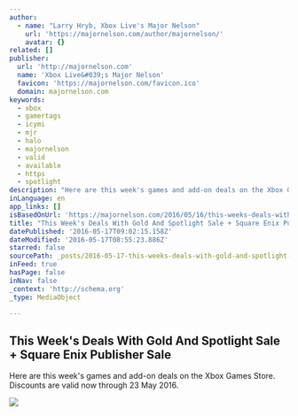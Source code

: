 ```yaml
---
author:
  - name: "Larry Hryb, Xbox Live's Major Nelson"
    url: 'https://majornelson.com/author/majornelson/'
    avatar: {}
related: []
publisher:
  url: 'http://majornelson.com'
  name: 'Xbox Live&#039;s Major Nelson'
  favicon: 'https://majornelson.com/favicon.ico'
  domain: majornelson.com
keywords:
  - xbox
  - gamertags
  - icymi
  - mjr
  - halo
  - majornelson
  - valid
  - available
  - https
  - spotlight
description: "Here are this week's games and add-on deals on the Xbox Games Store. Discounts are valid now through 23 May 2016."
inLanguage: en
app_links: []
isBasedOnUrl: 'https://majornelson.com/2016/05/16/this-weeks-deals-with-gold-and-spotlight-sale-square-enix-publisher-sale/'
title: "This Week's Deals With Gold And Spotlight Sale + Square Enix Publisher Sale"
datePublished: '2016-05-17T09:02:15.158Z'
dateModified: '2016-05-17T08:55:23.886Z'
starred: false
sourcePath: _posts/2016-05-17-this-weeks-deals-with-gold-and-spotlight-sale-square-enix.md
inFeed: true
hasPage: false
inNav: false
_context: 'http://schema.org'
_type: MediaObject

---
```

<article style=""><h1>This Week's Deals With Gold And Spotlight Sale + Square Enix Publisher Sale</h1><p>Here are this week's games and add-on deals on the Xbox Games Store. Discounts are valid now through 23 May 2016.</p><img src="https://images-eds-ssl.xboxlive.com/image?url=8Oaj9Ryq1G1_p3lLnXlsaZgGzAie6Mnu24_PawYuDYIoH77pJ.X5Z.MqQPibUVTc3tqCk4tH4LIakLgKZrkpv97.ZObKn6AyZ3.jufYMbjFlZQ6kbV0kBaCyIsJyaEd9lIJFoIHzcxfC87AkkwpzYE9lVKkwrFOuglPN8OJzZSxOFTgwFTKbs0CulwOsQVE0Tqp_ihN7vNxqY.2fE_jmWLFb0HheMNDGY3B0A0xsNT8-&amp;format=png&amp;h=294&amp;w=215" /></article>